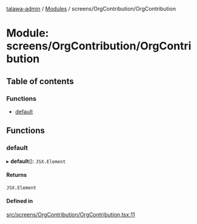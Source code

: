 [talawa-admin](../README.md) / [Modules](../modules.md) / screens/OrgContribution/OrgContribution

# Module: screens/OrgContribution/OrgContribution

## Table of contents

### Functions

- [default](screens_OrgContribution_OrgContribution.md#default)

## Functions

### default

▸ **default**(): `JSX.Element`

#### Returns

`JSX.Element`

#### Defined in

[src/screens/OrgContribution/OrgContribution.tsx:11](https://github.com/skbhagat0502/talawa-admin/blob/eb9b2df/src/screens/OrgContribution/OrgContribution.tsx#L11)
